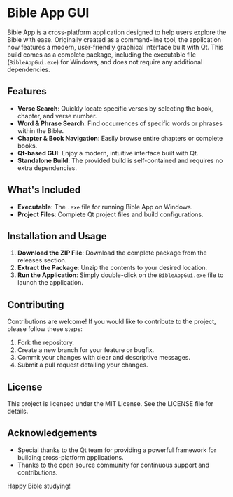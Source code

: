 # Bible App GUI

Bible App is a cross-platform application designed to help users explore the Bible with ease. Originally created as a command-line tool, the application now features a modern, user-friendly graphical interface built with Qt. This build comes as a complete package, including the executable file (`BibleAppGui.exe`) for Windows, and does not require any additional dependencies.

## Features

- **Verse Search**: Quickly locate specific verses by selecting the book, chapter, and verse number.
- **Word & Phrase Search**: Find occurrences of specific words or phrases within the Bible.
- **Chapter & Book Navigation**: Easily browse entire chapters or complete books.
- **Qt-based GUI**: Enjoy a modern, intuitive interface built with Qt.
- **Standalone Build**: The provided build is self-contained and requires no extra dependencies.

## What's Included

- **Executable**: The `.exe` file for running Bible App on Windows.
- **Project Files**: Complete Qt project files and build configurations.

## Installation and Usage

1. **Download the ZIP File**: Download the complete package from the releases section.
2. **Extract the Package**: Unzip the contents to your desired location.
3. **Run the Application**: Simply double-click on the `BibleAppGui.exe` file to launch the application.

## Contributing

Contributions are welcome! If you would like to contribute to the project, please follow these steps:
1. Fork the repository.
2. Create a new branch for your feature or bugfix.
3. Commit your changes with clear and descriptive messages.
4. Submit a pull request detailing your changes.

## License

This project is licensed under the MIT License. See the LICENSE file for details.

## Acknowledgements

- Special thanks to the Qt team for providing a powerful framework for building cross-platform applications.
- Thanks to the open source community for continuous support and contributions.

Happy Bible studying!
